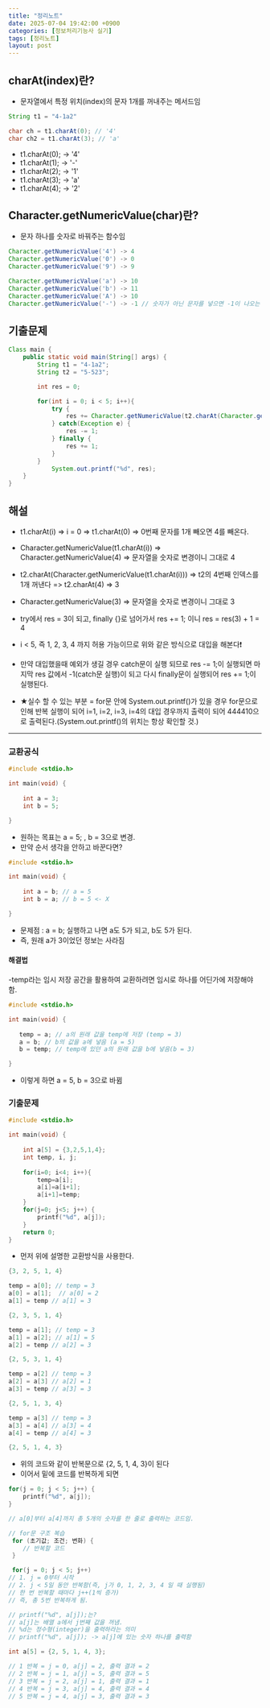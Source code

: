 ```yaml
---
title: "정리노트"
date: 2025-07-04 19:42:00 +0900
categories: [정보처리기능사 실기]
tags: [정리노트]
layout: post
---
```


## charAt(index)란?
- 문자열에서 특정 위치(index)의 문자 1개를 꺼내주는 메서드임

```java
String t1 = "4-1a2"

char ch = t1.charAt(0); // '4'
char ch2 = t1.charAt(3); // 'a'

```

- t1.charAt(0); -> '4'
- t1.charAt(1); -> '-'
- t1.charAt(2); -> '1'
- t1.charAt(3); -> 'a'
- t1.charAt(4); -> '2'

## Character.getNumericValue(char)란?
- 문자 하나를 숫자로 바꿔주는 함수임

```java
Character.getNumericValue('4') -> 4
Character.getNumericValue('0') -> 0
Character.getNumericValue('9') -> 9

Character.getNumericValue('a') -> 10
Character.getNumericValue('b') -> 11
Character.getNumericValue('A') -> 10
Character.getNumericValue('-') -> -1 // 숫자가 아닌 문자를 넣으면 -1이 나오는 경우도 있음
```

## 기출문제

```java
Class main {
    public static void main(String[] args) {
        String t1 = "4-1a2";
        String t2 = "5-523";

        int res = 0;

        for(int i = 0; i < 5; i++){
            try {
                res += Character.getNumericValue(t2.charAt(Character.getNumericValue(t1.charAt(i))));
            } catch(Exception e) {
                res -= 1;
            } finally {
                res += 1;
            }
        }
            System.out.printf("%d", res);
    }
}
```

## 해설
- t1.charAt(i) => i = 0 => t1.charAt(0) => 0번째 문자를 1개 빼오면 4를 빼온다.
- Character.getNumericValue(t1.charAt(i)) => Character.getNumericValue(4) => 문자열을 숫자로 변경이니 그대로 4
- t2.charAt(Character.getNumericValue(t1.charAt(i))) => t2의 4번째 인덱스를 1개 꺼낸다 => t2.charAt(4) => 3
- Character.getNumericValue(3) => 문자열을 숫자로 변경이니 그대로 3
- try에서 res = 3이 되고, finally {}로 넘어가서 res += 1; 이니 res = res(3) + 1 = 4

- i < 5, 즉 1, 2, 3, 4 까지 허용 가능이므로 위와 같은 방식으로 대입을 해본다❗
- 만약 대입했을때 예외가 생길 경우 catch문이 실행 되므로 res -= 1;이 실행되면 마지막 res 값에서 -1(catch문 실행)이 되고 다시 finally문이 실행되어 res += 1;이 실행된다.

- ★실수 할 수 있는 부분 = for문 안에 System.out.printf()가 있을 경우 for문으로 인해 반복 실행이 되어 i=1, i=2, i=3, i=4의 대입 경우까지 출력이 되어 444410으로 출력된다.(System.out.printf()의 위치는 항상 확인할 것.)

---

### 교환공식

```c
#include <stdio.h>

int main(void) {
    
    int a = 3;
    int b = 5;

}
```

- 원하는 목표는 a = 5; , b = 3으로 변경.
- 만약 순서 생각을 안하고 바꾼다면?

```c
#include <stdio.h>

int main(void) {
    
    int a = b; // a = 5
    int b = a; // b = 5 <- X

}
```

- 문제점 : a = b; 실행하고 나면 a도 5가 되고, b도 5가 된다.
- 즉, 원래 a가 3이었던 정보는 사라짐

#### 해결법

-temp라는 임시 저장 공간을 활용하여 교환하려면 임시로 하나를 어딘가에 저장해야함.

```c
#include <stdio.h>

int main(void) {
    
   temp = a; // a의 원래 값을 temp에 저장 (temp = 3)
   a = b; // b의 값을 a에 넣음 (a = 5)
   b = temp; // temp에 있던 a의 원래 값을 b에 넣음(b = 3)

}
```

- 이렇게 하면 a = 5, b = 3으로 바뀜

### 기출문제

```c
#include <stdio.h>

int main(void) {
    
    int a[5] = {3,2,5,1,4};
    int temp, i, j;
    
    for(i=0; i<4; i++){
        temp=a[i];
        a[i]=a[i+1];
        a[i+1]=temp;
    }
    for(j=0; j<5; j++) {
        printf("%d", a[j]);
    }
    return 0;
}
```

- 먼저 위에 설명한 교환방식을 사용한다.

```c
{3, 2, 5, 1, 4}

temp = a[0]; // temp = 3
a[0] = a[1];  // a[0] = 2
a[1] = temp // a[1] = 3

{2, 3, 5, 1, 4}

temp = a[1]; // temp = 3
a[1] = a[2]; // a[1] = 5
a[2] = temp // a[2] = 3

{2, 5, 3, 1, 4}

temp = a[2] // temp = 3
a[2] = a[3] // a[2] = 1
a[3] = temp // a[3] = 3

{2, 5, 1, 3, 4}

temp = a[3] // temp = 3
a[3] = a[4] // a[3] = 4
a[4] = temp // a[4] = 3

{2, 5, 1, 4, 3}


```

- 위의 코드와 같이 반복문으로 {2, 5, 1, 4, 3}이 된다
- 이어서 밑에 코드를 반복하게 되면

```c
for(j = 0; j < 5; j++) {
    printf("%d", a[j]);
}

// a[0]부터 a[4]까지 총 5개의 숫자를 한 줄로 출력하는 코드임.

// for문 구조 복습
 for (초기값; 조건; 변화) {
    // 반복할 코드
 }

 for(j = 0; j < 5; j++)
// 1. j = 0부터 시작
// 2. j < 5일 동안 반복함(즉, j가 0, 1, 2, 3, 4 일 때 실행됨)
// 한 번 반복할 때마다 j++(1씩 증가)
// 즉, 총 5번 반복하게 됨.

// printf("%d", a[j]);는?
// a[j]는 배열 a에서 j번째 값을 꺼냄.
// %d는 정수형(integer)을 출력하라는 의미
// printf("%d", a[j]); -> a[j]에 있는 숫자 하나를 출력함

int a[5] = {2, 5, 1, 4, 3};

// 1 반복 = j = 0, a[j] = 2, 출력 결과 = 2
// 2 반복 = j = 1, a[j] = 5, 출력 결과 = 5
// 3 반복 = j = 2, a[j] = 1, 출력 결과 = 1
// 4 반복 = j = 3, a[j] = 4, 출력 결과 = 4
// 5 반복 = j = 4, a[j] = 3, 출력 결과 = 3

```